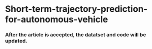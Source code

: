 # Short-term-trajectory-prediction-for-autonomous-vehicle


### After the article is accepted, the datatset and code will be updated.
